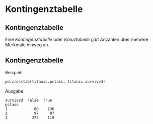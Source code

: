 # Kontingenztabelle

## Kontingenztabelle

Eine _Kontingenztabelle_ oder _Kreuztabelle_ gibt Anzahlen über mehrere Merkmale hinweg an.

## Kontingenztabelle

Beispiel:

```py
pd.crosstab(titanic.pclass, titanic.survived)
```

Ausgabe:

```
survived  False  True 
pclass                
1            80    136
2            97     87
3           372    119
```
